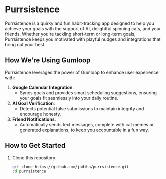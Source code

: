 # Purrsistence 

Purrsistence is a quirky and fun habit-tracking app designed to help you achieve your goals with the support of AI, delightful spinning cats, and your friends. Whether you're tackling short-term or long-term goals, Purrsistence keeps you motivated with playful nudges and integrations that bring out your best.

## How We're Using Gumloop
Purrsistence leverages the power of Gumloop to enhance user experience with:
1. **Google Calendar Integration**:
   - Syncs goals and provides smart scheduling suggestions, ensuring your goals fit seamlessly into your daily routine.
2. **AI Goal Verification**:
   - Detects potential false submissions to maintain integrity and encourage honesty.
3. **Friend Notifications**:
   - Automatically sends text messages, complete with cat memes or generated explanations, to keep you accountable in a fun way.

## How to Get Started

1. Clone this repository:
   ```bash
   git clone https://github.com/jadiha/purrsistence.git
   cd purrsistence
